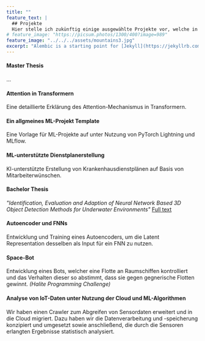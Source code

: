 ```yaml
---
title: ""
feature_text: |
  ## Projekte
  Hier stelle ich zukünftig einige ausgewählte Projekte vor, welche in meiner Freizeit oder im Rahmen meines Studiums entstanden sind. 
# feature_image: "https://picsum.photos/1300/400?image=989"
feature_image: "../../../assets/mountains3.jpg"
excerpt: "Alembic is a starting point for [Jekyll](https://jekyllrb.com/) projects. Rather than starting from scratch, this boilerplate is designed to get the ball rolling immediately. Install it, configure it, tweak it, push it."
---
```


#### Master Thesis
...

#### Attention in Transformern
Eine detaillierte Erklärung des Attention-Mechanismus in Transformern.

#### Ein allgmeines ML-Projekt Template
Eine Vorlage für ML-Projekte auf unter Nutzung von PyTorch Lightning und MLflow.

#### ML-unterstützte Dienstplanerstellung 
KI-unterstützte Erstellung von Krankenhausdienstplänen auf Basis von Mitarbeiterwünschen.

#### Bachelor Thesis
*"Identification, Evaluation and Adaption of Neural Network Based 3D Object Detection Methods for Underwater Environments"* <a href="../../../assets/BA_Yannik_Käckenmeister.pdf" target="_blank">Full text</a>

#### Autoencoder und FNNs
Entwicklung und Training eines Autoencoders, um die Latent Representation desselben als Input für ein FNN zu nutzen.

#### Space-Bot 
Entwicklung eines Bots, welcher eine Flotte an Raumschiffen kontrolliert und das Verhalten dieser so abstimmt, dass sie gegen gegnerische Flotten gewinnt. _(Halite Programming Challenge)_

#### Analyse von IoT-Daten unter Nutzung der Cloud und ML-Algorithmen
Wir haben einen Crawler zum Abgreifen von Sensordaten erweitert und in die Cloud migriert. Dazu haben wir die Datenverarbeitung und -speicherung konzipiert und umgesetzt sowie anschließend, die durch die Sensoren erlangten Ergebnisse statistisch analysiert.


